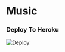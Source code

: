 # Music

### Deploy To Heroku 

[![Deploy](https://www.herokucdn.com/deploy/button.svg)](https://heroku.com/deploy?template=https://github.com/idzero23/Music)
